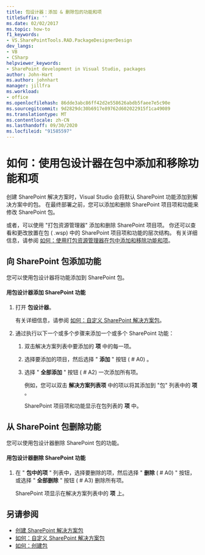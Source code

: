 ```yaml
---
title: 包设计器：添加 & 删除包的功能和项
titleSuffix: ''
ms.date: 02/02/2017
ms.topic: how-to
f1_keywords:
- VS.SharePointTools.RAD.PackageDesignerDesign
dev_langs:
- VB
- CSharp
helpviewer_keywords:
- SharePoint development in Visual Studio, packages
author: John-Hart
ms.author: johnhart
manager: jillfra
ms.workload:
- office
ms.openlocfilehash: 86dde3abc86ff42d2e558626abdb5faee7e5c90e
ms.sourcegitcommit: 9d2829dc30b6917e89762d602022915f1ca49089
ms.translationtype: MT
ms.contentlocale: zh-CN
ms.lasthandoff: 09/30/2020
ms.locfileid: "91585597"
---
```

# <a name="how-to-add-and-remove-features-and-items-to-a-package-by-using-the-package-designer"></a>如何：使用包设计器在包中添加和移除功能和项
  创建 SharePoint 解决方案时，Visual Studio 会将默认 SharePoint 功能添加到解决方案中的包。 在最终部署之前，您可以添加和删除 SharePoint 项目项和功能来修改 SharePoint 包。

 或者，可以使用 "打包资源管理器" 添加和删除 SharePoint 项目项。 你还可以查看和更改放置在包 ( .wsp) 中的 SharePoint 项目项和功能的层次结构。 有关详细信息，请参阅 [如何：使用打包资源管理器在包中添加和移除功能和项](../sharepoint/how-to-add-and-remove-features-and-items-to-a-package-by-using-the-packaging-explorer.md)。

## <a name="add-features-to-a-sharepoint-package"></a>向 SharePoint 包添加功能
 您可以使用包设计器将功能添加到 SharePoint 包。

#### <a name="to-add-sharepoint-features-with-the-package-designer"></a>用包设计器添加 SharePoint 功能

1. 打开 **包设计器**。

    有关详细信息，请参阅 [如何：自定义 SharePoint 解决方案包](../sharepoint/how-to-customize-a-sharepoint-solution-package.md)。

2. 通过执行以下一个或多个步骤来添加一个或多个 SharePoint 功能：

   1. 双击解决方案列表中要添加的 **项** 中的每一项。

   2. 选择要添加的项目，然后选择 " **添加** " 按钮 ( # A0) 。

   3. 选择 " **全部添加** " 按钮 ( # A2) 一次添加所有项。

      例如，您可以双击 **解决方案列表项** 中的项以将其添加到 "包" 列表中的 **项** 。

      SharePoint 项目项和功能显示在包列表的 **项** 中。

## <a name="remove-features-from-a-sharepoint-package"></a>从 SharePoint 包删除功能
 您可以使用包设计器删除 SharePoint 包的功能。

#### <a name="to-remove-sharepoint-features-with-the-package-designer"></a>用包设计器删除 SharePoint 功能

1. 在 " **包中的项** " 列表中，选择要删除的项，然后选择 " **删除** ( # A0) " 按钮，或选择 " **全部删除** " 按钮 ( # A3) 删除所有项。

     SharePoint 项显示在解决方案列表中的 **项** 上。

## <a name="see-also"></a>另请参阅
- [创建 SharePoint 解决方案包](../sharepoint/creating-sharepoint-solution-packages.md)
- [如何：自定义 SharePoint 解决方案包](../sharepoint/how-to-customize-a-sharepoint-solution-package.md)
- [如何：创建包](/previous-versions/ee231585(v=vs.110))